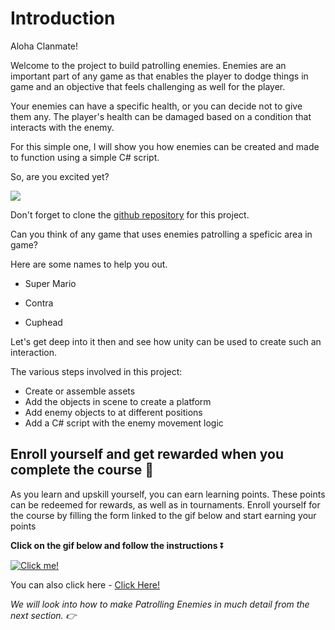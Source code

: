 # Introduction

Aloha Clanmate! 

Welcome to the project to build patrolling enemies. Enemies are an important part of any game as that enables the player to dodge things in game and an objective that feels challenging as well for the player.

Your enemies can have a specific health, or you can decide not to give them any. The player's health can be damaged based on a condition that interacts with the enemy.

For this simple one, I will show you how enemies can be created and made to function using a simple C# script.

So, are you excited yet? 

![](https://media.giphy.com/media/TlduPqRW7d2uAyr4n3/giphy.gif)

Don't forget to clone the [github repository](https://github.com/outscal/Patrolling-Enemies/tree/Problem-Statement) for this project.

Can you think of any game that uses enemies patrolling a speficic area in game?


Here are some names to help you out.

- Super Mario

- Contra

- Cuphead

Let's get deep into it then and see how unity can be used to create such an interaction.

The various steps involved in this project:
- Create or assemble assets
- Add the objects in scene to create a platform
- Add enemy objects to at different positions
- Add a C# script with the enemy movement logic

## Enroll yourself and get rewarded when you complete the course 🎁

As you learn and upskill yourself, you can earn learning points. These points can be redeemed for rewards, as well as in tournaments. Enroll yourself for the course by filling the form linked to the gif below and start earning your points

**Click on the gif below and follow the instructions** ⏬

[![Click me!](https://media.giphy.com/media/iKBAAfYNDu1dowhnEj/giphy.gif)](https://airtable.com/shrY0mnlrnJXaZjps)

You can also click here - [Click Here!](https://airtable.com/shrY0mnlrnJXaZjps)

*We will look into how to make Patrolling Enemies in much detail from the next section. 👉*

